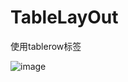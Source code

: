 # TableLayOut
使用tablerow标签


![image](https://user-images.githubusercontent.com/82015926/136721296-959e50b3-8e37-44cd-83f2-e0db139fd40d.png)
<TableRow>
        <TextView
            android:text="Open...."
            android:paddingLeft="10dp"/>
        <TextView
            android:text="Ctrl+O"
            android:gravity="right"
            android:paddingRight="10dp"/>
    </TableRow>
    <TableRow>
        <TextView
            android:text="Save...."
            android:paddingLeft="10dp"/>
        <TextView
            android:text="Ctrl+S"
            android:gravity="right"
            android:paddingRight="10dp"/>
    </TableRow>
    <TableRow>
        <TextView
            android:text="Save as...."
            android:paddingLeft="10dp"/>
        <TextView
            android:text="Ctrl+Shift+S"
            android:gravity="right"
            android:paddingRight="10dp"/>
    </TableRow>
    <TableRow>
        <TextView
            android:text="X Import...."
            android:paddingLeft="10dp"/>
    </TableRow>
    <TableRow>
        <TextView
            android:text="X Export...."
            android:paddingLeft="10dp"/>
        <TextView
            android:text="Ctrl+E"
            android:gravity="right"
            android:paddingRight="10dp"/>
    </TableRow>
    <TableRow>
        <TextView
            android:text="  Quit"
            android:paddingLeft="10dp"/>
    </TableRow>
